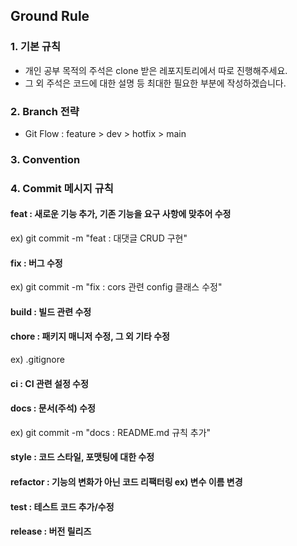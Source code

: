 ## Ground Rule

### 1. 기본 규칙

 - 개인 공부 목적의 주석은 clone 받은 레포지토리에서 따로 진행해주세요.
 - 그 외 주석은 코드에 대한 설명 등 최대한 필요한 부분에 작성하겠습니다.

### 2. Branch 전략
 - Git Flow : feature > dev > hotfix > main

### 3. Convention 

### 4. Commit 메시지 규칙
#### feat : 새로운 기능 추가, 기존 기능을 요구 사항에 맞추어 수정
ex) git commit -m "feat : 대댓글 CRUD 구현"
#### fix : 버그 수정
ex) git commit -m "fix : cors 관련 config 클래스 수정"
#### build : 빌드 관련 수정
#### chore : 패키지 매니저 수정, 그 외 기타 수정 
ex) .gitignore
#### ci : CI 관련 설정 수정
#### docs : 문서(주석) 수정
ex) git commit -m "docs : README.md 규칙 추가" 
#### style : 코드 스타일, 포맷팅에 대한 수정
#### refactor : 기능의 변화가 아닌 코드 리팩터링 ex) 변수 이름 변경
#### test : 테스트 코드 추가/수정
#### release : 버전 릴리즈
